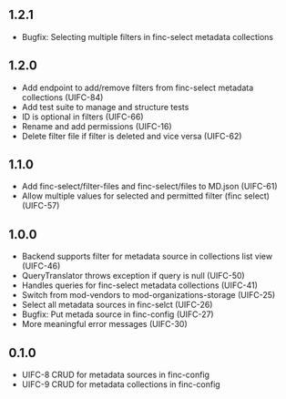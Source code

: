 ## 1.2.1
* Bugfix: Selecting multiple filters in finc-select metadata collections

## 1.2.0
* Add endpoint to add/remove filters from finc-select metadata collections (UIFC-84)
* Add test suite to manage and structure tests
* ID is optional in filters (UIFC-66)
* Rename and add permissions (UIFC-16)
* Delete filter file if filter is deleted and vice versa (UIFC-62)

## 1.1.0
* Add finc-select/filter-files and finc-select/files to MD.json (UIFC-61)
* Allow multiple values for selected and permitted filter (finc select) (UIFC-57)

## 1.0.0
* Backend supports filter for metadata source in collections list view (UIFC-46)
* QueryTranslator throws exception if query is null (UIFC-50)
* Handles queries for finc-select metadata collections (UIFC-41)
* Switch from mod-vendors to mod-organizations-storage (UIFC-25) 
* Select all metadata sources in finc-selct (UIFC-26)
* Bugfix: Put metada source in finc-config (UIFC-27)
* More meaningful error messages (UIFC-30)

## 0.1.0
* UIFC-8 CRUD for metadata sources in finc-config
* UIFC-9 CRUD for metadata collections in finc-config
